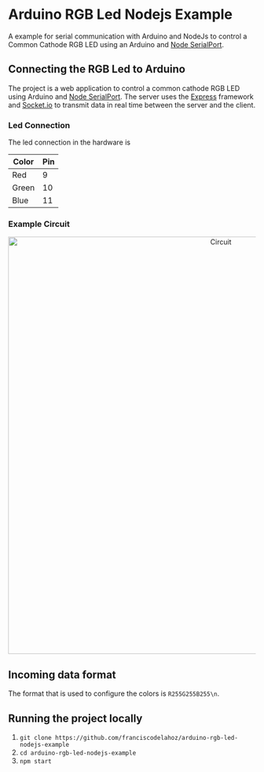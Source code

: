 # Arduino RGB Led Nodejs Example
A example for serial communication with Arduino and NodeJs to control a Common Cathode RGB LED using an Arduino and [Node SerialPort](https://github.com/node-serialport/node-serialport).

## Connecting the RGB Led to Arduino
The project is a web application to control a common cathode RGB LED using Arduino and [Node SerialPort](https://github.com/node-serialport/node-serialport). The server uses the [Express](https://github.com/expressjs/express) framework and [Socket.io](https://github.com/socketio/socket.io) to transmit data in real time between the server and the client.

### Led Connection
The led connection in the hardware is

| Color | Pin |
| ----- | --- |
| Red   | 9   |
| Green | 10  |
| Blue  | 11  |

### Example Circuit
<p align="center">
  <img src="https://github.com/franciscodelahoz/arduino-rgb-led-nodejs-example/blob/development/static/RGB_Led_Connections.svg" alt="Circuit" width="850px"/>
</p>

## Incoming data format

The format that is used to configure the colors is `R255G255B255\n`.

## Running the project locally

1. `git clone https://github.com/franciscodelahoz/arduino-rgb-led-nodejs-example`
2. `cd arduino-rgb-led-nodejs-example`
3. `npm start`
